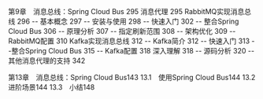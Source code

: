 第9章　消息总线：Spring Cloud Bus	295
消息代理	295
RabbitMQ实现消息总线	296
-- 基本概念	297
-- 安装与使用	298
-- 快速入门	302
-- 整合Spring Cloud Bus	306
-- 原理分析	307
-- 指定刷新范围	308
-- 架构优化	309
-- RabbitMQ配置	310
Kafka实现消息总线	312
-- Kafka简介	312
-- 快速入门	313
--整合Spring Cloud Bus	315
-- Kafka配置	318
深入理解	318
-- 源码分析	320
-- 其他消息代理的支持	342

第13章　消息总线：Spring Cloud Bus143
13.1　使用Spring Cloud Bus144
13.2　进阶场景144
13.3　小结148